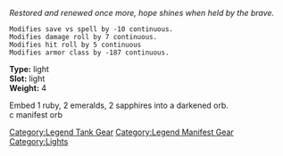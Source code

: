 *Restored and renewed once more, hope shines when held by the brave.*

`Modifies save vs spell by -10 continuous.`  
`Modifies damage roll by 7 continuous.`  
`Modifies hit roll by 5 continuous`  
`Modifies armor class by -187 continuous.`

**Type:** light  
**Slot:** light  
**Weight:** 4  

Embed 1 ruby, 2 emeralds, 2 sapphires into a darkened orb.  
c manifest orb

[Category:Legend Tank Gear](Category:Legend_Tank_Gear "wikilink")
[Category:Legend Manifest
Gear](Category:Legend_Manifest_Gear "wikilink")
[Category:Lights](Category:Lights "wikilink")
